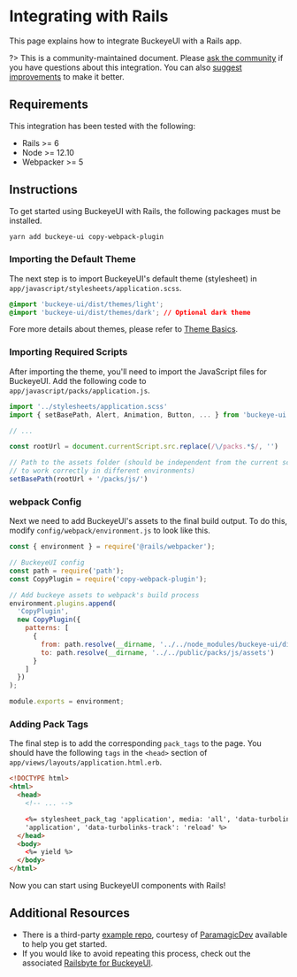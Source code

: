 # Integrating with Rails

This page explains how to integrate BuckeyeUI with a Rails app.

?> This is a community-maintained document. Please [ask the community](/resources/community) if you have questions about this integration. You can also [suggest improvements](https://github.com/bfdeloitte/buckeye-ui/blob/next/docs/tutorials/integrating-with-rails.md) to make it better.

## Requirements

This integration has been tested with the following:

- Rails >= 6
- Node >= 12.10
- Webpacker >= 5

## Instructions

To get started using BuckeyeUI with Rails, the following packages must be installed.

```bash
yarn add buckeye-ui copy-webpack-plugin
```

### Importing the Default Theme

The next step is to import BuckeyeUI's default theme (stylesheet) in `app/javascript/stylesheets/application.scss`.

```css
@import 'buckeye-ui/dist/themes/light';
@import 'buckeye-ui/dist/themes/dark'; // Optional dark theme
```

Fore more details about themes, please refer to [Theme Basics](/getting-started/themes?id=theme-basics).

### Importing Required Scripts

After importing the theme, you'll need to import the JavaScript files for BuckeyeUI. Add the following code to `app/javascript/packs/application.js`.

```js
import '../stylesheets/application.scss'
import { setBasePath, Alert, Animation, Button, ... } from 'buckeye-ui'

// ...

const rootUrl = document.currentScript.src.replace(/\/packs.*$/, '')

// Path to the assets folder (should be independent from the current script source path
// to work correctly in different environments)
setBasePath(rootUrl + '/packs/js/')
```

### webpack Config

Next we need to add BuckeyeUI's assets to the final build output. To do this, modify `config/webpack/environment.js` to look like this.

```js
const { environment } = require('@rails/webpacker');

// BuckeyeUI config
const path = require('path');
const CopyPlugin = require('copy-webpack-plugin');

// Add buckeye assets to webpack's build process
environment.plugins.append(
  'CopyPlugin',
  new CopyPlugin({
    patterns: [
      {
        from: path.resolve(__dirname, '../../node_modules/buckeye-ui/dist/assets'),
        to: path.resolve(__dirname, '../../public/packs/js/assets')
      }
    ]
  })
);

module.exports = environment;
```

### Adding Pack Tags

The final step is to add the corresponding `pack_tags` to the page. You should have the following `tags` in the `<head>` section of `app/views/layouts/application.html.erb`.

```html
<!DOCTYPE html>
<html>
  <head>
    <!-- ... -->

    <%= stylesheet_pack_tag 'application', media: 'all', 'data-turbolinks-track': 'reload' %> <%= javascript_pack_tag
    'application', 'data-turbolinks-track': 'reload' %>
  </head>
  <body>
    <%= yield %>
  </body>
</html>
```

Now you can start using BuckeyeUI components with Rails!

## Additional Resources

- There is a third-party [example repo](https://github.com/ParamagicDev/rails-shoelace-example), courtesy of [ParamagicDev](https://github.com/ParamagicDev) available to help you get started.
- If you would like to avoid repeating this process, check out the associated [Railsbyte for BuckeyeUI](https://railsbytes.com/templates/X8BsEb).
